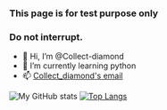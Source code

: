### This page is for test purpose only
### Do not interrupt.
- 👋 Hi, I’m @Collect-diamond
- 🌱 I’m currently learning python
- 📫 [Collect_diamond's email](mailto:collect_diamond@outlook.com)

![My GitHub stats](https://github-readme-stats.vercel.app/api?username=Collect-diamond&show_icons=true&theme=light)
[![Top Langs](https://github-readme-stats.vercel.app/api/top-langs/?username=Collect-diamond&layout=compact)](https://github.com/Collect-diamond/github-readme-stats)
<!---
Collect-diamond/Collect-diamond is a ✨ special ✨ repository because its `README.md` (this file) appears on your GitHub profile.
You can click the Preview link to take a look at your changes.
--->
